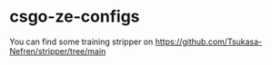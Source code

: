 # csgo-ze-configs

You can find some training stripper on https://github.com/Tsukasa-Nefren/stripper/tree/main